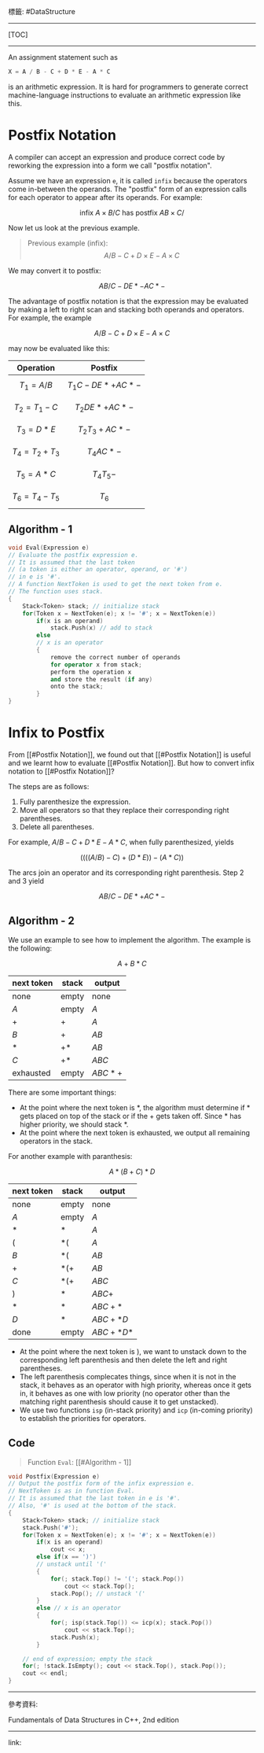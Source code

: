 標籤: #DataStructure 

---

[TOC]

---

An assignment statement such as

```cpp
X = A / B - C + D * E - A * C
```

is an arithmetic expression. It is hard for programmers to generate correct machine-language instructions to evaluate an arithmetic expression like this.

# Postfix Notation

A compiler can accept an expression and produce correct code by reworking the expression into a form we call "postfix notation".

Assume we have an expression `e`, it is called `infix` because the operators come in-between the operands. The "postfix" form of an expression calls for each operator to appear after its operands. For example:

$$
\text{ infix }
A \times B / C
\text{ has postfix }
AB\times C/
$$

Now let us look at the previous example.

> Previous example (infix):
> $$A / B - C + D \times E - A \times C$$

We may convert it to postfix:

$$AB/C-DE*-AC*-$$

The advantage of postfix notation is that the expression may be evaluated by making a left to right scan and stacking both operands and operators. For example, the example 

$$A / B - C + D \times E - A \times C$$

may now be evaluated like this:

| Operation           | Postfix             |
| ------------------- | ------------------- |
| $$T_1 = A / B$$     | $$T_1C - DE*+AC*-$$ |
| $$T_2 = T_1 - C$$   | $$T_2DE*+AC*-$$     |
| $$T_3 = D*E$$       | $$T_2T_3+AC*-$$     |
| $$T_4 = T_2+T_3$$   | $$T_4AC*-$$         |
| $$T_5 = A*C$$       | $$T_4T_5-$$         |
| $$T_6 = T_4 - T_5$$ | $$T_6$$             | 

## Algorithm - 1

```cpp
void Eval(Expression e)
// Evaluate the postfix expression e.
// It is assumed that the last token
// (a token is either an operator, operand, or '#')
// in e is '#'.
// A function NextToken is used to get the next token from e.
// The function uses stack.
{
	Stack<Token> stack; // initialize stack
	for(Token x = NextToken(e); x != '#'; x = NextToken(e))
		if(x is an operand)
			stack.Push(x) // add to stack
		else
		// x is an operator
		{
			remove the correct number of operands 
			for operator x from stack;
			perform the operation x 
			and store the result (if any)
			onto the stack;
		}
}
```

# Infix to Postfix

From [[#Postfix Notation]], we found out that [[#Postfix Notation]] is useful and we learnt how to evaluate [[#Postfix Notation]]. But how to convert infix notation to [[#Postfix Notation]]?

The steps are as follows:

1. Fully parenthesize the expression.
2. Move all operators so that they replace their corresponding right parentheses.
3. Delete all parentheses.

For example, $A/B-C+D*E-A*C$, when fully parenthesized, yields

$$((((A/B)-C)+(D*E))-(A*C))$$

The arcs join an operator and its corresponding right parenthesis. Step 2 and 3 yield

$$AB/C-DE*+AC*-$$

## Algorithm - 2

We use an example to see how to implement the algorithm. The example is the following:

$$A + B * C$$

| next token | stack | output  |
| ---------- | ----- | ------- |
| none       | empty | none    |
| $A$        | empty | $A$     |
| $+$        | $+$   | $A$     |
| $B$        | $+$   | $AB$    |
| $*$        | $+*$  | $AB$    |
| $C$        | $+*$  | $ABC$   |
| exhausted  | empty | $ABC*+$ | 

There are some important things:

- At the point where the next token is $*$, the algorithm must determine if $*$ gets placed on top of the stack or if the $+$ gets taken off. Since $*$ has higher priority, we should stack $*$.
- At the point where the next token is exhausted, we output all remaining operators in the stack.

For another example with paranthesis:

$$A * (B + C) * D$$

| next token | stack | output    |
| ---------- | ----- | --------- |
| none       | empty | none      |
| $A$        | empty | $A$       |
| $*$        | $*$   | $A$       |
| $($        | $*($  | $A$       |
| $B$        | $*($  | $AB$      |
| $+$        | $*(+$ | $AB$      |
| $C$        | $*(+$ | $ABC$     |
| $)$        | $*$   | $ABC+$    |
| $*$        | $*$   | $ABC+*$   |
| $D$        | $*$   | $ABC+*D$  |
| done       | empty | $ABC+*D*$ |

- At the point where the next token is $)$, we want to unstack down to the corresponding left parenthesis and then delete the left and right parentheses.
- The left parenthesis complecates things, since when it is not in the stack, it behaves as an operator with high priority, whereas once it gets in, it behaves as one with low priority (no operator other than the matching right parenthesis should cause it to get unstacked).
- We use two functions `isp` (in-stack priority) and `icp` (in-coming priority) to establish the priorities for operators.

## Code

> Function `Eval`:
> [[#Algorithm - 1]]

```cpp
void Postfix(Expression e)
// Output the postfix form of the infix expression e.
// NextToken is as in function Eval.
// It is assumed that the last token in e is '#'.
// Also, '#' is used at the bottom of the stack.
{
	Stack<Token> stack; // initialize stack
	stack.Push('#');
	for(Token x = NextToken(e); x != '#'; x = NextToken(e))
		if(x is an operand)
			cout << x;
		else if(x == ')')
		// unstack until '('
		{
			for(; stack.Top() != '('; stack.Pop())
				cout << stack.Top();
			stack.Pop(); // unstack '('
		}
		else // x is an operator
		{
			for(; isp(stack.Top()) <= icp(x); stack.Pop())
				cout << stack.Top();
			stack.Push(x);
		}

	// end of expression; empty the stack
	for(; !stack.IsEmpty(); cout << stack.Top(), stack.Pop());
	cout << endl;
}
```

---

參考資料:

Fundamentals of Data Structures in C++, 2nd edition

---

link:


